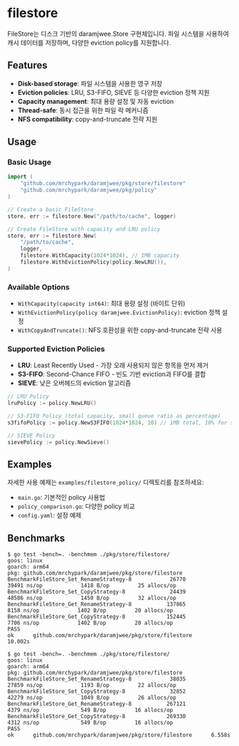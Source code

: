 # filestore

FileStore는 디스크 기반의 daramjwee.Store 구현체입니다. 파일 시스템을 사용하여 캐시 데이터를 저장하며, 다양한 eviction policy를 지원합니다.

## Features

- **Disk-based storage**: 파일 시스템을 사용한 영구 저장
- **Eviction policies**: LRU, S3-FIFO, SIEVE 등 다양한 eviction 정책 지원
- **Capacity management**: 최대 용량 설정 및 자동 eviction
- **Thread-safe**: 동시 접근을 위한 파일 락 메커니즘
- **NFS compatibility**: copy-and-truncate 전략 지원

## Usage

### Basic Usage

```go
import (
    "github.com/mrchypark/daramjwee/pkg/store/filestore"
    "github.com/mrchypark/daramjwee/pkg/policy"
)

// Create a basic FileStore
store, err := filestore.New("/path/to/cache", logger)

// Create FileStore with capacity and LRU policy
store, err := filestore.New(
    "/path/to/cache",
    logger,
    filestore.WithCapacity(1024*1024), // 1MB capacity
    filestore.WithEvictionPolicy(policy.NewLRU()),
)
```

### Available Options

- `WithCapacity(capacity int64)`: 최대 용량 설정 (바이트 단위)
- `WithEvictionPolicy(policy daramjwee.EvictionPolicy)`: eviction 정책 설정
- `WithCopyAndTruncate()`: NFS 호환성을 위한 copy-and-truncate 전략 사용

### Supported Eviction Policies

- **LRU**: Least Recently Used - 가장 오래 사용되지 않은 항목을 먼저 제거
- **S3-FIFO**: Second-Chance FIFO - 빈도 기반 eviction과 FIFO를 결합
- **SIEVE**: 낮은 오버헤드의 eviction 알고리즘

```go
// LRU Policy
lruPolicy := policy.NewLRU()

// S3-FIFO Policy (total capacity, small queue ratio as percentage)
s3fifoPolicy := policy.NewS3FIFO(1024*1024, 10) // 1MB total, 10% for small queue

// SIEVE Policy
sievePolicy := policy.NewSieve()
```

## Examples

자세한 사용 예제는 `examples/filestore_policy/` 디렉토리를 참조하세요:

- `main.go`: 기본적인 policy 사용법
- `policy_comparison.go`: 다양한 policy 비교
- `config.yaml`: 설정 예제

## Benchmarks

```
$ go test -bench=. -benchmem ./pkg/store/filestore/
goos: linux
goarch: arm64
pkg: github.com/mrchypark/daramjwee/pkg/store/filestore
BenchmarkFileStore_Set_RenameStrategy-8            26770             39491 ns/op            1418 B/op         25 allocs/op
BenchmarkFileStore_Set_CopyStrategy-8              24439             48586 ns/op            1450 B/op         32 allocs/op
BenchmarkFileStore_Get_RenameStrategy-8           137865              8158 ns/op            1402 B/op         20 allocs/op
BenchmarkFileStore_Get_CopyStrategy-8             152445              7706 ns/op            1402 B/op         20 allocs/op
PASS
ok      github.com/mrchypark/daramjwee/pkg/store/filestore      10.002s

$ go test -bench=. -benchmem ./pkg/store/filestore/
goos: linux
goarch: arm64
pkg: github.com/mrchypark/daramjwee/pkg/store/filestore
BenchmarkFileStore_Set_RenameStrategy-8            38035             27859 ns/op            1193 B/op         22 allocs/op
BenchmarkFileStore_Set_CopyStrategy-8              32852             42279 ns/op            1049 B/op         26 allocs/op
BenchmarkFileStore_Get_RenameStrategy-8           267121              4379 ns/op             549 B/op         16 allocs/op
BenchmarkFileStore_Get_CopyStrategy-8             269330              4312 ns/op             549 B/op         16 allocs/op
PASS
ok      github.com/mrchypark/daramjwee/pkg/store/filestore      6.558s
```